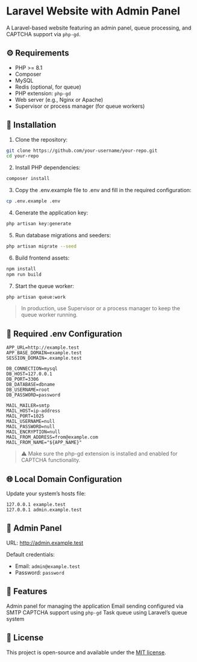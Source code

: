 # Laravel Website with Admin Panel

A Laravel-based website featuring an admin panel, queue processing, and CAPTCHA support via `php-gd`.

## ⚙️ Requirements

- PHP >= 8.1
- Composer
- MySQL
- Redis (optional, for queue)
- PHP extension: `php-gd`
- Web server (e.g., Nginx or Apache)
- Supervisor or process manager (for queue workers)

## 🚀 Installation

1. Clone the repository:

```bash
git clone https://github.com/your-username/your-repo.git
cd your-repo
```

2. Install PHP dependencies:

```bash
composer install
```

3. Copy the .env.example file to .env and fill in the required configuration:

```bash
cp .env.example .env
```

4. Generate the application key:

```bash
php artisan key:generate
```

5. Run database migrations and seeders:

```bash
php artisan migrate --seed
```

6. Build frontend assets:

```bash
npm install
npm run build
```

7. Start the queue worker:

```bash
php artisan queue:work
```

> In production, use Supervisor or a process manager to keep the queue worker running.

## 📄 Required .env Configuration

```env
APP_URL=http://example.test
APP_BASE_DOMAIN=example.test
SESSION_DOMAIN=.example.test

DB_CONNECTION=mysql
DB_HOST=127.0.0.1
DB_PORT=3306
DB_DATABASE=dbname
DB_USERNAME=root
DB_PASSWORD=password

MAIL_MAILER=smtp
MAIL_HOST=ip-address
MAIL_PORT=1025
MAIL_USERNAME=null
MAIL_PASSWORD=null
MAIL_ENCRYPTION=null
MAIL_FROM_ADDRESS=from@example.com
MAIL_FROM_NAME="${APP_NAME}"
```

>⚠️ Make sure the php-gd extension is installed and enabled for CAPTCHA functionality.

## 🌐 Local Domain Configuration
Update your system’s hosts file:

```hosts
127.0.0.1 example.test
127.0.0.1 admin.example.test
```

## 🔐 Admin Panel
URL: http://admin.example.test

Default credentials:
 - Email: `admin@example.test`
 - Password: `password`

## 📌 Features
Admin panel for managing the application
Email sending configured via SMTP
CAPTCHA support using `php-gd`
Task queue using Laravel’s queue system

## 📄 License
This project is open-source and available under the [MIT license](https://opensource.org/license/MIT).